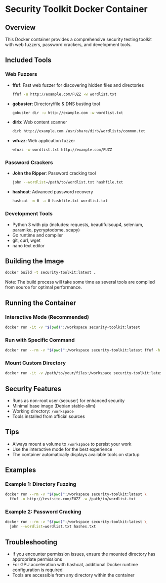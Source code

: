 # Security Toolkit Docker Container

## Overview
This Docker container provides a comprehensive security testing toolkit with web fuzzers, password crackers, and development tools.

## Included Tools

### Web Fuzzers
- **ffuf**: Fast web fuzzer for discovering hidden files and directories
  ```bash
  ffuf -u http://example.com/FUZZ -w wordlist.txt
  ```

- **gobuster**: Directory/file & DNS busting tool
  ```bash
  gobuster dir -u http://example.com -w wordlist.txt
  ```

- **dirb**: Web content scanner
  ```bash
  dirb http://example.com /usr/share/dirb/wordlists/common.txt
  ```

- **wfuzz**: Web application fuzzer
  ```bash
  wfuzz -w wordlist.txt http://example.com/FUZZ
  ```

### Password Crackers
- **John the Ripper**: Password cracking tool
  ```bash
  john --wordlist=/path/to/wordlist.txt hashfile.txt
  ```

- **hashcat**: Advanced password recovery
  ```bash
  hashcat -m 0 -a 0 hashfile.txt wordlist.txt
  ```

### Development Tools
- Python 3 with pip (includes: requests, beautifulsoup4, selenium, paramiko, pycryptodome, scapy)
- Go runtime and compiler
- git, curl, wget
- nano text editor

## Building the Image

```bash
docker build -t security-toolkit:latest .
```

Note: The build process will take some time as several tools are compiled from source for optimal performance.

## Running the Container

### Interactive Mode (Recommended)
```bash
docker run -it -v "$(pwd)":/workspace security-toolkit:latest
```

### Run with Specific Command
```bash
docker run --rm -v "$(pwd)":/workspace security-toolkit:latest ffuf -h
```

### Mount Custom Directory
```bash
docker run -it -v /path/to/your/files:/workspace security-toolkit:latest
```

## Security Features
- Runs as non-root user (secuser) for enhanced security
- Minimal base image (Debian stable-slim)
- Working directory: `/workspace`
- Tools installed from official sources

## Tips
- Always mount a volume to `/workspace` to persist your work
- Use the interactive mode for the best experience
- The container automatically displays available tools on startup

## Examples

### Example 1: Directory Fuzzing
```bash
docker run --rm -v "$(pwd)":/workspace security-toolkit:latest \
  ffuf -u http://testsite.com/FUZZ -w /path/to/wordlist.txt
```

### Example 2: Password Cracking
```bash
docker run --rm -v "$(pwd)":/workspace security-toolkit:latest \
  john --wordlist=wordlist.txt hashes.txt
```

## Troubleshooting
- If you encounter permission issues, ensure the mounted directory has appropriate permissions
- For GPU acceleration with hashcat, additional Docker runtime configuration is required
- Tools are accessible from any directory within the container
